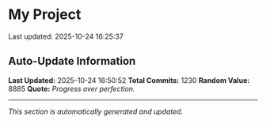 # My Project


Last updated: 2025-10-24 16:25:37





















































































































































































































































































































































































































































































































































































































































































































































































































































































































































































































































































































































































































































































































































































































































































































































































































































































## Auto-Update Information

**Last Updated:** 2025-10-24 16:50:52
**Total Commits:** 1230
**Random Value:** 8885
**Quote:** _Progress over perfection._

---
_This section is automatically generated and updated._